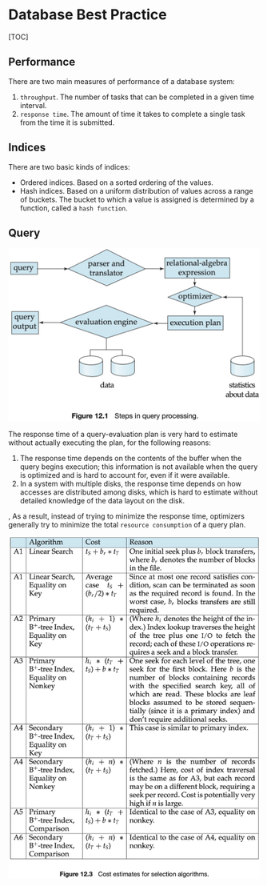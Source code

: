 # Database Best Practice

[TOC]



## Performance

There are two main measures of performance of a database system:

1. `throughput`. The number of tasks that can be completed in a given time interval.
2. `response time`. The amount of time it takes to complete a single task from the time it is submitted.



## Indices

There are two basic kinds of indices:

- Ordered indices. Based on a sorted ordering of the values.
- Hash indices. Based on a uniform distribution of values across a range of buckets. The bucket to which a value is assigned is determined by a function, called a `hash function`.



## Query

![query_proc](res/query_proc.png)

The response time of a query-evaluation plan is very hard to estimate without actually executing the plan, for the following reasons:

1. The response time depends on the contents of the buffer when the query begins execution; this information is not available when the query is optimized and is hard to account for, even if it were available.
2. In a system with multiple disks, the response time depends on how accesses are distributed among disks, which is hard to estimate without detailed knowledge of the data layout on the disk.

, As a result, instead of trying to minimize the response time, optimizers generally try to minimize the total `resource consumption` of a query plan.

![selection_cost](res/selection_cost.png)

